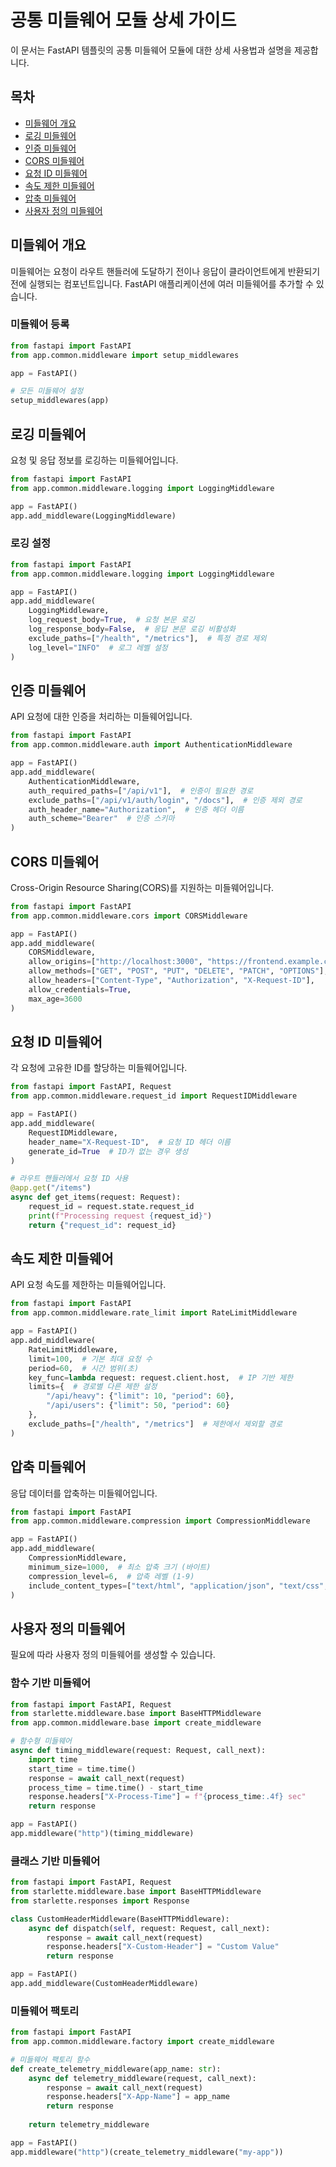 # 공통 미들웨어 모듈 상세 가이드

이 문서는 FastAPI 템플릿의 공통 미들웨어 모듈에 대한 상세 사용법과 설명을 제공합니다.

## 목차

- [미들웨어 개요](#미들웨어-개요)
- [로깅 미들웨어](#로깅-미들웨어)
- [인증 미들웨어](#인증-미들웨어)
- [CORS 미들웨어](#cors-미들웨어)
- [요청 ID 미들웨어](#요청-id-미들웨어)
- [속도 제한 미들웨어](#속도-제한-미들웨어)
- [압축 미들웨어](#압축-미들웨어)
- [사용자 정의 미들웨어](#사용자-정의-미들웨어)

## 미들웨어 개요

미들웨어는 요청이 라우트 핸들러에 도달하기 전이나 응답이 클라이언트에게 반환되기 전에 실행되는 컴포넌트입니다. FastAPI 애플리케이션에 여러 미들웨어를 추가할 수 있습니다.

### 미들웨어 등록

```python
from fastapi import FastAPI
from app.common.middleware import setup_middlewares

app = FastAPI()

# 모든 미들웨어 설정
setup_middlewares(app)
```

## 로깅 미들웨어

요청 및 응답 정보를 로깅하는 미들웨어입니다.

```python
from fastapi import FastAPI
from app.common.middleware.logging import LoggingMiddleware

app = FastAPI()
app.add_middleware(LoggingMiddleware)
```

### 로깅 설정

```python
from fastapi import FastAPI
from app.common.middleware.logging import LoggingMiddleware

app = FastAPI()
app.add_middleware(
    LoggingMiddleware,
    log_request_body=True,  # 요청 본문 로깅
    log_response_body=False,  # 응답 본문 로깅 비활성화
    exclude_paths=["/health", "/metrics"],  # 특정 경로 제외
    log_level="INFO"  # 로그 레벨 설정
)
```

## 인증 미들웨어

API 요청에 대한 인증을 처리하는 미들웨어입니다.

```python
from fastapi import FastAPI
from app.common.middleware.auth import AuthenticationMiddleware

app = FastAPI()
app.add_middleware(
    AuthenticationMiddleware,
    auth_required_paths=["/api/v1"],  # 인증이 필요한 경로
    exclude_paths=["/api/v1/auth/login", "/docs"],  # 인증 제외 경로
    auth_header_name="Authorization",  # 인증 헤더 이름
    auth_scheme="Bearer"  # 인증 스키마
)
```

## CORS 미들웨어

Cross-Origin Resource Sharing(CORS)를 지원하는 미들웨어입니다.

```python
from fastapi import FastAPI
from app.common.middleware.cors import CORSMiddleware

app = FastAPI()
app.add_middleware(
    CORSMiddleware,
    allow_origins=["http://localhost:3000", "https://frontend.example.com"],
    allow_methods=["GET", "POST", "PUT", "DELETE", "PATCH", "OPTIONS"],
    allow_headers=["Content-Type", "Authorization", "X-Request-ID"],
    allow_credentials=True,
    max_age=3600
)
```

## 요청 ID 미들웨어

각 요청에 고유한 ID를 할당하는 미들웨어입니다.

```python
from fastapi import FastAPI, Request
from app.common.middleware.request_id import RequestIDMiddleware

app = FastAPI()
app.add_middleware(
    RequestIDMiddleware,
    header_name="X-Request-ID",  # 요청 ID 헤더 이름
    generate_id=True  # ID가 없는 경우 생성
)

# 라우트 핸들러에서 요청 ID 사용
@app.get("/items")
async def get_items(request: Request):
    request_id = request.state.request_id
    print(f"Processing request {request_id}")
    return {"request_id": request_id}
```

## 속도 제한 미들웨어

API 요청 속도를 제한하는 미들웨어입니다.

```python
from fastapi import FastAPI
from app.common.middleware.rate_limit import RateLimitMiddleware

app = FastAPI()
app.add_middleware(
    RateLimitMiddleware,
    limit=100,  # 기본 최대 요청 수
    period=60,  # 시간 범위(초)
    key_func=lambda request: request.client.host,  # IP 기반 제한
    limits={  # 경로별 다른 제한 설정
        "/api/heavy": {"limit": 10, "period": 60},
        "/api/users": {"limit": 50, "period": 60}
    },
    exclude_paths=["/health", "/metrics"]  # 제한에서 제외할 경로
)
```

## 압축 미들웨어

응답 데이터를 압축하는 미들웨어입니다.

```python
from fastapi import FastAPI
from app.common.middleware.compression import CompressionMiddleware

app = FastAPI()
app.add_middleware(
    CompressionMiddleware,
    minimum_size=1000,  # 최소 압축 크기 (바이트)
    compression_level=6,  # 압축 레벨 (1-9)
    include_content_types=["text/html", "application/json", "text/css", "application/javascript"]
)
```

## 사용자 정의 미들웨어

필요에 따라 사용자 정의 미들웨어를 생성할 수 있습니다.

### 함수 기반 미들웨어

```python
from fastapi import FastAPI, Request
from starlette.middleware.base import BaseHTTPMiddleware
from app.common.middleware.base import create_middleware

# 함수형 미들웨어
async def timing_middleware(request: Request, call_next):
    import time
    start_time = time.time()
    response = await call_next(request)
    process_time = time.time() - start_time
    response.headers["X-Process-Time"] = f"{process_time:.4f} sec"
    return response

app = FastAPI()
app.middleware("http")(timing_middleware)
```

### 클래스 기반 미들웨어

```python
from fastapi import FastAPI, Request
from starlette.middleware.base import BaseHTTPMiddleware
from starlette.responses import Response

class CustomHeaderMiddleware(BaseHTTPMiddleware):
    async def dispatch(self, request: Request, call_next):
        response = await call_next(request)
        response.headers["X-Custom-Header"] = "Custom Value"
        return response

app = FastAPI()
app.add_middleware(CustomHeaderMiddleware)
```

### 미들웨어 팩토리

```python
from fastapi import FastAPI
from app.common.middleware.factory import create_middleware

# 미들웨어 팩토리 함수
def create_telemetry_middleware(app_name: str):
    async def telemetry_middleware(request, call_next):
        response = await call_next(request)
        response.headers["X-App-Name"] = app_name
        return response
    
    return telemetry_middleware

app = FastAPI()
app.middleware("http")(create_telemetry_middleware("my-app"))
```
